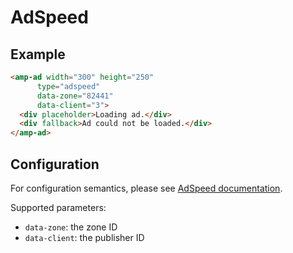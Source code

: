 <!---
Copyright 2017 The AMP HTML Authors. All Rights Reserved.

Licensed under the Apache License, Version 2.0 (the "License");
you may not use this file except in compliance with the License.
You may obtain a copy of the License at

      http://www.apache.org/licenses/LICENSE-2.0

Unless required by applicable law or agreed to in writing, software
distributed under the License is distributed on an "AS-IS" BASIS,
WITHOUT WARRANTIES OR CONDITIONS OF ANY KIND, either express or implied.
See the License for the specific language governing permissions and
limitations under the License.
-->

# AdSpeed

## Example

```html
<amp-ad width="300" height="250"
      type="adspeed"
      data-zone="82441"
      data-client="3">
  <div placeholder>Loading ad.</div>
  <div fallback>Ad could not be loaded.</div>
</amp-ad>
```

## Configuration

For configuration semantics, please see [AdSpeed documentation](https://www.adspeed.com/Knowledges/1950/Ad-Tag/Accelerated-Mobile-Pages-Project-AMP-Ad.html).

Supported parameters:

- `data-zone`: the zone ID
- `data-client`: the publisher ID

